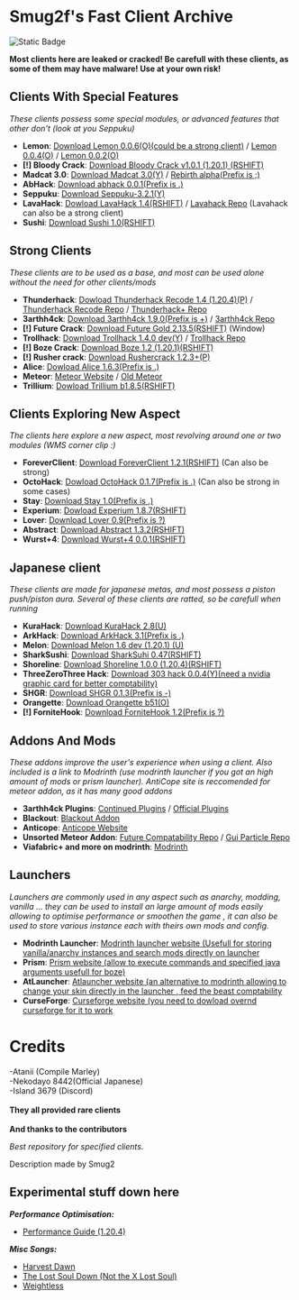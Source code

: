 # Smug2f's Fast Client Archive

![Static Badge](https://img.shields.io/badge/Made%20By%20-%20Smug2f%20-%20%23d20e74) 

**Most clients here are leaked or cracked! Be carefull with these clients, as some of them may have malware! Use at your own risk!** <br>

## Clients With Special Features
_These clients possess some special modules, or advanced features that other don't (look at you Seppuku)_

- **Lemon**: [Download Lemon 0.0.6(O)(could be a strong client)](https://github.com/Smug2f/Fast-Client-Archive/releases/download/v1.0.0/lemon-v0.0.6-release.jar) / [Lemon 0.0.4(O)](https://github.com/Smug2f/Fast-Client-Archive/releases/download/v1.0.0/lemonclient_-v0.0.4-release.jar)  / [Lemon 0.0.2(O)](https://github.com/Smug2f/Fast-Client-Archive/releases/download/v1.0.0/lemonclient_v0.0.2.jar)
- **[!] Bloody Crack**: [Download Bloody Crack v1.0.1 (1.20.1) (RSHIFT)](https://github.com/Smug2f/Fast-Client-Archive/releases/download/v1.0.0/Bloody-v1.0.1.jar)
- **Madcat 3.0**: [Download Madcat 3.0(Y)](https://github.com/KgDW/MadCat-deobf-decomp-buildable/releases/download/3.0/MadCat-3.0-obf.jar) / [Rebirth alpha(Prefix is ;)](https://github.com/Smug2f/Fast-Client-Archive/releases/download/v1.0.0/rebirth-alpha.jar)
- **AbHack**: [Download abhack 0.0.1(Prefix is .)](https://github.com/Smug2f/Stuff-for-archive/releases/download/stay/ab-Hack-1128.jar)
- **Seppuku**: [Download Seppuku-3.2.1(Y)](https://github.com/seppukudevelopment/seppuku/releases/download/3.2.1/seppuku-3.2.1.jar)
- **LavaHack**: [Dowload LavaHack 1.4(RSHIFT)](https://github.com/Smug2f/Fast-Client-Archive/releases/download/v1.0.0/LavaHack-Public-b1.3-release.jar) / [Lavahack Repo](https://github.com/TheKisDevs/LavaHack-Forge) (Lavahack can also be a strong client)
- **Sushi**: [Download Sushi 1.0(RSHIFT)](https://github.com/Toshimichi0915/sushi-client/releases/download/1.0/sushi.jar)

## Strong Clients
_These clients are to be used as a base, and most can be used alone without the need for other clients/mods_

- **Thunderhack**: [Dowload Thunderhack Recode 1.4 (1.20.4)(P)](https://github.com/Smug2f/Fast-Client-Archive/releases/download/v1.0.0/thunderhack-1.4.jar) / [Thunderhack Recode Repo](https://github.com/Pan4ur/ThunderHack-Recode) / [Thunderhack+ Repo](https://github.com/Pan4ur/ThunderHackPlus)
- **3arthh4ck**: [Download 3arthh4ck 1.9.0(Prefix is +)](https://github.com/Smug2f/Fast-Client-Archive/releases/download/v1.0.0/3arthh4ck-1.9.0-release.jar) / [3arthh4ck Repo](https://github.com/3arthh4ckDevelopment/3arthh4ck-Client)
- **[!] Future Crack**: [Download Future Gold 2.13.5(RSHIFT)](https://crystalpvp.ru/future/Installer.jar) (Window)
- **Trollhack**: [Download Trollhack 1.4.0 dev(Y)](https://github.com/Smug2f/Fast-Client-Archive/releases/download/v1.0.0/TrollHack-1.4.0-nightly-101f1d7.jar) / [Trollhack Repo](https://github.com/Luna5ama/TrollHack)
- **[!] Boze Crack**: [Download Boze 1.2 (1.20.1)(RSHIFT)](https://crystalpvp.ru/bozeupdate/bozecrack.zip) 
- **[!] Rusher crack**: [Download Rushercrack 1.2.3+(P)](https://crystalpvp.ru/rusherhack/rushercrack.jar)
- **Alice**: [Dowload Alice 1.6.3(Prefix is .)](https://github.com/Smug2f/Stuff-for-archive/releases/download/stay/Alice.public.1.6.3.jar)
- **Meteor**: [Meteor Website](https://meteorclient.com) / [Old Meteor](https://github.com/ManInMyVan/meteor-archive)
- **Trillium**: [Dowload Trillium b1.8.5(RSHIFT)](https://github.com/Smug2f/Stuff-for-archive/releases/download/stay/Trillium-b1.8.5-release.jar)

## Clients Exploring New Aspect 
_The clients here explore a new aspect, most revolving around one or two modules (WMS corner clip :)_

- **ForeverClient**: [Download ForeverClient 1.2.1(RSHIFT)](https://github.com/h1tm4nqq/ForeverClient-leak/releases/download/1.2.1/ForeverClient-Leak-1.2.1.jar) (Can also be strong)
- **OctoHack**: [Dowload OctoHack 0.1.7(Prefix is .)](https://github.com/Simple-Github-ORG/OctoHack-SRC/releases/download/idk/octohack-0.1.7-release.jar) (Can also be strong in some cases)
- **Stay**: [Download Stay 1.0(Prefix is .)](https://github.com/Smug2f/Stuff-for-archive/releases/download/stay/STAY.Latest.jar)
- **Experium**: [Dowload Experium 1.8.7(RSHIFT)](https://github.com/3000IQPlay/Experium/releases/download/1.8.7/Experium.gang.jar)
- **Lover**: [Download Lover 0.9(Prefix is ?)](https://github.com/Smug2f/Stuff-for-archive/releases/download/stay/Lover-0.9-release.jar)
- **Abstract**: [Download Abstract 1.3.2(RSHIFT)](https://github.com/WMSGaming/Abstract-1.12.2/releases/download/Public/abstract-v1.3.2.jar)
- **Wurst+4**: [Download Wurst+4 0.0.1(RSHIFT)](https://github.com/Smug2f/Stuff-for-archive/releases/download/stay/wurst-plus-four-0.0.1-release.jar)

## Japanese client
_These clients are made for japanese metas, and most possess a piston push/piston aura. Several of these clients are ratted, so be carefull when running_

- **KuraHack**: [Download KuraHack 2.8(U)](https://github.com/Smug2f/Fast-Client-Archive/releases/download/v1.0.0/Kura-release-2.8.jar)
- **ArkHack**: [Download ArkHack 3.1(Prefix is .)](https://github.com/Smug2f/Fast-Client-Archive/releases/download/v1.0.0/ArkHack-3.1-clean.jar)
- **Melon**: [Download Melon 1.6 dev (1.20.1) (U)](https://github.com/Smug2f/Fast-Client-Archive/releases/download/v1.0.0/MelonRewrite.jar)
- **SharkSushi**: [Download SharkSuhi 0.47(RSHIFT)](https://github.com/Smug2f/Fast-Client-Archive/releases/download/v1.0.0/shark-sushi-0.4.7.jar)
- **Shoreline**: [Download Shoreline 1.0.0 (1.20.4)(RSHIFT)](https://github.com/Smug2f/Fast-Client-Archive/releases/download/v1.0.0/shoreline-1.0.jar)
- **ThreeZeroThree Hack**: [Download 303 hack 0.0.4(Y)(need a nvidia graphic card for better comptability)](https://github.com/Smug2f/Stuff-for-archive/releases/download/stay/ThreeZeroThreeHack.jar)
- **SHGR**: [Download SHGR 0.1.3(Prefix is -)](https://github.com/Smug2f/Fast-Client-Archive/releases/download/v1.0.0/shgr-0.1.3.jar)
- **Orangette**: [Download Orangette b51(O)](https://github.com/Smug2f/Stuff-for-archive/releases/download/stay/ThreeZeroThreeHack.jar)
- **[!] ForniteHook**: [Download ForniteHook 1.2(Prefix is ?)](https://github.com/Smug2f/Fast-Client-Archive/releases/download/v1.0.0/FortniteHook-Cracked.jar) 

## Addons And Mods
_These addons improve the user's experience when using a client. Also included is a link to Modrinth (use modrinth launcher if you got an high amount of mods or prism launcher). AntiCope site is reccomended for meteor addon, as it has many good addons_ 
- **3arthh4ck Plugins**: [Continued Plugins](https://github.com/3arthh4ckDevelopment/3arthh4ck-Plugins) / [Official Plugins](https://github.com/3arthqu4ke/3arthh4ck/tree/plugins)
- **Blackout**: [Blackout Addon](https://github.com/KassuK1/BlackOut/releases)
- **Anticope**: [Anticope Website](https://anticope.pages.dev)
- **Unsorted Meteor Addon**: [Future Compatability Repo](https://github.com/AGENTISNUM1/meteor-future/) / [Gui Particle Repo](https://github.com/ccetl/GuiParticlesMeteorAddon)
- **Viafabric+ and more on modrinth**: [Modrinth](https://modrinth.com/mods)

## Launchers 
_Launchers are commonly used in any aspect such as anarchy, modding, vanilla ... they can be used to install an large amount of mods easily allowing to optimise performance or smoothen the game , it can also be used to store various instance each with theirs own mods and config._
- **Modrinth Launcher**: [Modrinth launcher website (Usefull for storing vanilla/anarchy instances and search mods directly on launcher](https://modrinth.com/app)
- **Prism**: [Prism website (allow to execute commands and specified java arguments usefull for boze)](https://prismlauncher.org)
- **AtLauncher**: [Atlauncher website (an alternative to modrinth allowing to change your skin directly in the launcher , feed the beast comptability](https://atlauncher.com)
- **CurseForge**: [Curseforge website (you need to dowload overnd curseforge for it to work](https://www.curseforge.com)

  
# Credits
-Atanii (Compile Marley)<br> 
-Nekodayo 8442(Official Japanese)<br>
-Island 3679 (Discord)<br>
<br>**They all provided rare clients**</br>
<br>**And thanks to the contributors**</br>

_Best repository for specified clients._

Description made by Smug2<br>
## Experimental stuff down here
_**Performance Optimisation:**_<br>
- [Performance Guide (1.20.4)](https://gist.github.com/HexedHero/aab340a84db51913cb1106c2d85f4e4f)

_**Misc Songs:**_<br>
- [Harvest Dawn](https://youtu.be/8oF20GLU2v0)<br>
- [The Lost Soul Down (Not the X Lost Soul)](https://www.youtube.com/watch?v=vtlOcMEqMy4)<br>
- [Weightless](https://youtu.be/qYnA9wWFHLI?si=t-7E1nnvjFNa7FDM)<br>
